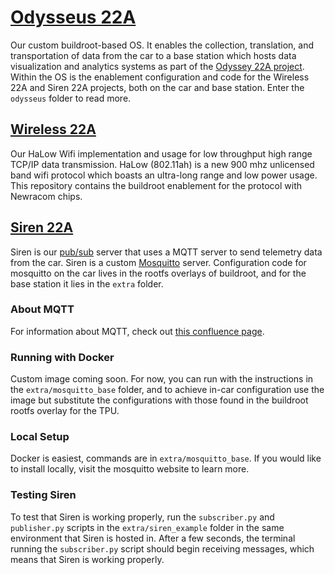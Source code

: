 # [Odysseus 22A](https://nerdocs.atlassian.net/wiki/spaces/NER/pages/107184222/Odysseus)
Our custom buildroot-based OS.  It enables the collection, translation, and transportation of data from the car to a base station which hosts data visualization and analytics systems as part of the [Odyssey 22A project](https://nerdocs.atlassian.net/wiki/spaces/NER/pages/105283597/Wireless+22A+Software+Design).  Within the OS is the enablement configuration and code for the Wireless 22A and Siren 22A projects, both on the car and base station.  Enter the `odysseus` folder to read more.

## [Wireless 22A](https://nerdocs.atlassian.net/wiki/spaces/NER/pages/71631135/Wireless+22A)
Our HaLow Wifi implementation and usage for low throughput high range TCP/IP data transmission.  HaLow (802.11ah) is a new 900 mhz unlicensed band wifi protocol which boasts an ultra-long range and low power usage.  This repository contains the buildroot enablement for the protocol with Newracom chips.

## [Siren 22A](https://nerdocs.atlassian.net/wiki/spaces/NER/pages/107151426/Siren)
Siren is our [pub/sub](https://www.stackpath.com/edge-academy/what-is-pub-sub-messaging/) server that uses a MQTT server to send telemetry data from the car. Siren is a custom [Mosquitto](https://mosquitto.org) server.  Configuration code for mosquitto on the car lives in the rootfs overlays of buildroot, and for the base station it lies in the `extra` folder.

### About MQTT
For information about MQTT, check out [this confluence page](https://nerdocs.atlassian.net/wiki/spaces/NER/pages/173113345/Delving+into+MQTT).

### Running with Docker
Custom image coming soon. For now, you can run with the instructions in the `extra/mosquitto_base` folder, and to achieve in-car configuration use the image but substitute the configurations with those found in the buildroot rootfs overlay for the TPU.

### Local Setup
Docker is easiest, commands are in `extra/mosquitto_base`.  If you would like to install locally, visit the mosquitto website to learn more.

### Testing Siren
To test that Siren is working properly, run the `subscriber.py` and `publisher.py` scripts in the `extra/siren_example` folder in the same environment that Siren is hosted in. After a few seconds, the terminal running the `subscriber.py` script should begin receiving messages, which means that Siren is working properly.
